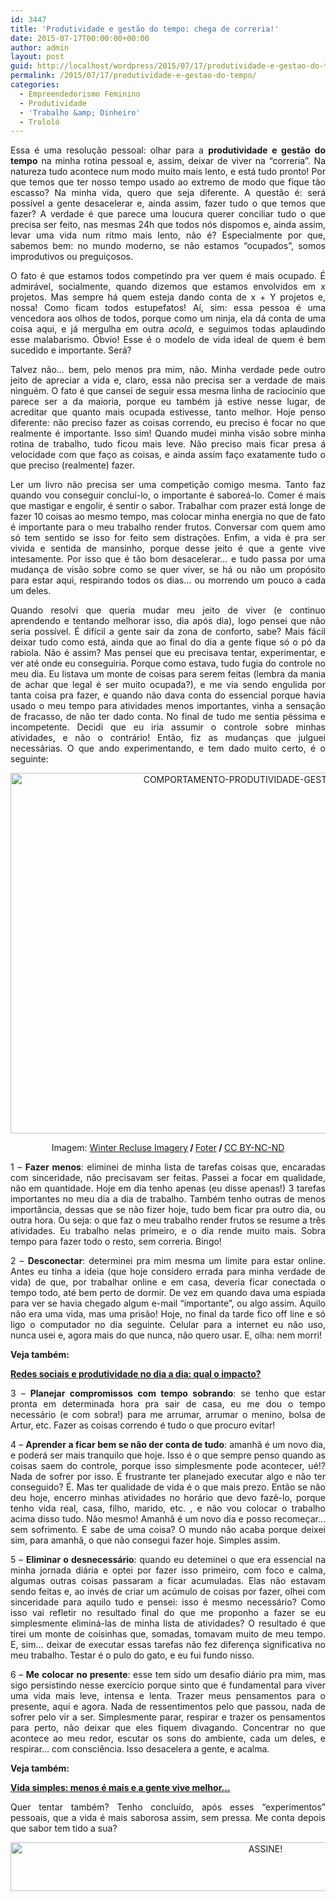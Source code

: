 ```yaml
---
id: 3447
title: 'Produtividade e gestão do tempo: chega de correria!'
date: 2015-07-17T00:00:00+00:00
author: admin
layout: post
guid: http://localhost/wordpress/2015/07/17/produtividade-e-gestao-do-tempo/
permalink: /2015/07/17/produtividade-e-gestao-do-tempo/
categories:
  - Empreendedorismo Feminino
  - Produtividade
  - 'Trabalho &amp; Dinheiro'
  - Trololó
---
```

<p align="justify">
  Essa é uma resolução pessoal: olhar para a <strong>produtividade e gestão do tempo</strong> na minha rotina pessoal e, assim, deixar de viver na “correria”. Na natureza tudo acontece num modo muito mais lento, e está tudo pronto! Por que temos que ter nosso tempo usado ao extremo de modo que fique tão escasso? Na minha vida, quero que seja diferente. A questão é: será possível a gente desacelerar e, ainda assim, fazer tudo o que temos que fazer? A verdade é que parece uma loucura querer conciliar tudo o que precisa ser feito, nas mesmas 24h que todos nós dispomos e, ainda assim, levar uma vida num ritmo mais lento, não é? Especialmente por que, sabemos bem: no mundo moderno, se não estamos “ocupados”, somos improdutivos ou preguiçosos.
</p>

<p align="justify">
  O fato é que estamos todos competindo pra ver quem é mais ocupado. É admirável, socialmente, quando dizemos que estamos envolvidos em x projetos. Mas sempre há quem esteja dando conta de x + Y projetos e, nossa! Como ficam todos estupefatos! Aí, sim: essa pessoa é uma vencedora aos olhos de todos, porque como um ninja, ela dá conta de uma coisa aqui, e já mergulha em outra <em>acolá</em>, e seguimos todas aplaudindo esse malabarismo. Óbvio! Esse é o modelo de vida ideal de quem é bem sucedido e importante. Será?
</p>

<p align="justify">
  Talvez não… bem, pelo menos pra mim, não. Minha verdade pede outro jeito de apreciar a vida e, claro, essa não precisa ser a verdade de mais ninguém. O fato é que cansei de seguir essa mesma linha de raciocínio que parece ser a da maioria, porque eu também já estive nesse lugar, de acreditar que quanto mais ocupada estivesse, tanto melhor. Hoje penso diferente: não preciso fazer as coisas correndo, eu preciso é focar no que realmente é importante. Isso sim! Quando mudei minha visão sobre minha rotina de trabalho, tudo ficou mais leve. Não preciso mais ficar presa á velocidade com que faço as coisas, e ainda assim faço exatamente tudo o que preciso (realmente) fazer.
</p>

<p align="justify">
  Ler um livro não precisa ser uma competição comigo mesma. Tanto faz quando vou conseguir concluí-lo, o importante é saboreá-lo. Comer é mais que mastigar e engolir, é sentir o sabor. Trabalhar com prazer está longe de fazer 10 coisas ao mesmo tempo, mas colocar minha energia no que de fato é importante para o meu trabalho render frutos. Conversar com quem amo só tem sentido se isso for feito sem distrações. Enfim, a vida é pra ser vivida e sentida de mansinho, porque desse jeito é que a gente vive intesamente. Por isso que é tão bom desacelerar… e tudo passa por uma mudança de visão sobre como se quer viver, se há ou não um propósito para estar aqui, respirando todos os dias… ou morrendo um pouco a cada um deles.
</p>

<p align="justify">
  Quando resolvi que queria mudar meu jeito de viver (e continuo aprendendo e tentando melhorar isso, dia após dia), logo pensei que não seria possível. É difícil a gente sair da zona de conforto, sabe? Mais fácil deixar tudo como está, ainda que ao final do dia a gente fique só o pó da rabiola. Não é assim? Mas pensei que eu precisava tentar, experimentar, e ver até onde eu conseguiria. Porque como estava, tudo fugia do controle no meu dia. Eu listava um monte de coisas para serem feitas (lembra da mania de achar que legal é ser muito ocupada?), e me via sendo engulida por tanta coisa pra fazer, e quando não dava conta do essencial porque havia usado o meu tempo para atividades menos importantes, vinha a sensação de fracasso, de não ter dado conta. No final de tudo me sentia péssima e incompetente. Decidi que eu iria assumir o controle sobre minhas atividades, e não o contrário! Então, fiz as mudanças que julguei necessárias. O que ando experimentando, e tem dado muito certo, é o seguinte:
</p>

<p align="center">
  <a href="http://www.trololodemulher.com.br/blog/wp-content/uploads/2015/07/COMPORTAMENTO-PRODUTIVIDADE-GESTAO-DO-TEMPO.jpg"><img class="alignnone size-full wp-image-11132" src="http://www.trololodemulher.com.br/blog/wp-content/uploads/2015/07/COMPORTAMENTO-PRODUTIVIDADE-GESTAO-DO-TEMPO.jpg" alt="COMPORTAMENTO-PRODUTIVIDADE-GESTAO DO TEMPO" width="800" height="577" /></a>
</p>

<p align="center">
  Imagem: <a href="https://www.flickr.com/photos/winterrecluse/9715138616/" target="_blank">Winter Recluse Imagery</a><b> / </b><a href="http://foter.com/" target="_blank">Foter</a><b> / </b><a href="http://creativecommons.org/licenses/by-nc-nd/2.0/" target="_blank">CC BY-NC-ND</a>
</p>

<p align="justify">
  1 – <strong>Fazer menos</strong>: eliminei de minha lista de tarefas coisas que, encaradas com sinceridade, não precisavam ser feitas. Passei a focar em qualidade, não em quantidade. Hoje em dia tenho apenas (eu disse apenas!) 3 tarefas importantes no meu dia a dia de trabalho. Também tenho outras de menos importância, dessas que se não fizer hoje, tudo bem ficar pra outro dia, ou outra hora. Ou seja: o que faz o meu trabalho render frutos se resume a três atividades. Eu trabalho nelas primeiro, e o dia rende muito mais. Sobra tempo para fazer todo o resto, sem correria. Bingo!
</p>

<p align="justify">
  2 – <strong>Desconectar</strong>: determinei pra mim mesma um limite para estar online. Antes eu tinha a ideia (que hoje considero errada para minha verdade de vida) de que, por trabalhar online e em casa, deveria ficar conectada o tempo todo, até bem perto de dormir. De vez em quando dava uma espiada para ver se havia chegado algum e-mail “importante”, ou algo assim. Aquilo não era uma vida, mas uma prisão! Hoje, no final da tarde fico off line e só ligo o computador no dia seguinte. Celular para a internet eu não uso, nunca usei e, agora mais do que nunca, não quero usar. E, olha: nem morri!
</p>

<p align="justify">
  <strong>Veja também:</strong>
</p>

<p align="justify">
  <a href="http://www.trololodemulher.com.br/2015/06/26/redes-sociais-e-produtividade-2/" target="_blank"><strong>Redes sociais e produtividade no dia a dia: qual o impacto?</strong></a>
</p>

<p align="justify">
  3 – <strong>Planejar compromissos com tempo sobrando</strong>: se tenho que estar pronta em determinada hora pra sair de casa, eu me dou o tempo necessário (e com sobra!) para me arrumar, arrumar o menino, bolsa de Artur, etc. Fazer as coisas correndo é tudo o que procuro evitar!
</p>

<p align="justify">
  4 – <strong>Aprender a ficar bem se não der conta de tudo</strong>: amanhã é um novo dia, e poderá ser mais tranquilo que hoje. Isso é o que sempre penso quando as coisas saem do controle, porque isso simplesmente pode acontecer, ué!? Nada de sofrer por isso. É frustrante ter planejado executar algo e não ter conseguido? É. Mas ter qualidade de vida é o que mais prezo. Então se não deu hoje, encerro minhas atividades no horário que devo fazê-lo, porque tenho vida real, casa, filho, marido, etc. , e não vou colocar o trabalho acima disso tudo. Não mesmo! Amanhã é um novo dia e posso recomeçar… sem sofrimento. E sabe de uma coisa? O mundo não acaba porque deixei sim, para amanhã, o que não consegui fazer hoje. Simples assim.
</p>

<p align="justify">
  5 – <strong>Eliminar o desnecessário</strong>: quando eu deteminei o que era essencial na minha jornada diária e optei por fazer isso primeiro, com foco e calma, algumas outras coisas passaram a ficar acumuladas. Elas não estavam sendo feitas e, ao invés de criar um acúmulo de coisas por fazer, olhei com sinceridade para aquilo tudo e pensei: isso é mesmo necessário? Como isso vai refletir no resultado final do que me proponho a fazer se eu simplesmente eliminá-las de minha lista de atividades? O resultado é que tirei um monte de coisinhas que, somadas, tomavam muito de meu tempo. E, sim… deixar de executar essas tarefas não fez diferença significativa no meu trabalho. Testar é o pulo do gato, e eu fui fundo nisso.
</p>

<p align="justify">
  6 – <strong>Me colocar no presente</strong>: esse tem sido um desafio diário pra mim, mas sigo persistindo nesse exercício porque sinto que é fundamental para viver uma vida mais leve, intensa e lenta. Trazer meus pensamentos para o presente, aqui e agora. Nada de ressentimentos pelo que passou, nada de sofrer pelo vir a ser. Simplesmente parar, respirar e trazer os pensamentos para perto, não deixar que eles fiquem divagando. Concentrar no que acontece ao meu redor, escutar os sons do ambiente, cada um deles, e respirar… com consciência. Isso desacelera a gente, e acalma.
</p>

<p align="justify">
  <strong>Veja também:</strong>
</p>

<p align="justify">
  <a href="http://www.trololodemulher.com.br/2015/07/03/vida-simples/" target="_blank"><strong>Vida simples: menos é mais e a gente vive melhor…</strong></a>
</p>

<p align="justify">
  Quer tentar também? Tenho concluído, após esses “experimentos” pessoais, que a vida é mais saborosa assim, sem pressa. Me conta depois que sabor tem tido a sua?
</p>

<p align="center">
  <a href="http://feedburner.google.com/fb/a/mailverify?uri=blogBichaFemea&loc=en_US" target="_blank"><img class="alignnone size-full wp-image-10439" src="http://www.trololodemulher.com.br/blog/wp-content/uploads/2014/09/ASSINE.png" alt="ASSINE!" width="800" height="78" /></a>
</p>

<p align="justify">
